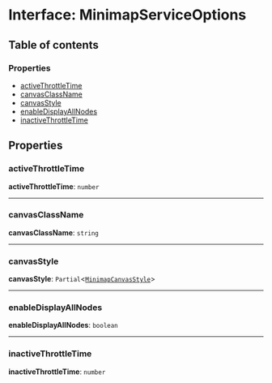 # Interface: MinimapServiceOptions

## Table of contents

### Properties

* [activeThrottleTime](/auto-docs/minimap-plugin/interfaces/MinimapServiceOptions.md#activethrottletime)
* [canvasClassName](/auto-docs/minimap-plugin/interfaces/MinimapServiceOptions.md#canvasclassname)
* [canvasStyle](/auto-docs/minimap-plugin/interfaces/MinimapServiceOptions.md#canvasstyle)
* [enableDisplayAllNodes](/auto-docs/minimap-plugin/interfaces/MinimapServiceOptions.md#enabledisplayallnodes)
* [inactiveThrottleTime](/auto-docs/minimap-plugin/interfaces/MinimapServiceOptions.md#inactivethrottletime)

## Properties

### activeThrottleTime

**activeThrottleTime**: `number`

***

### canvasClassName

**canvasClassName**: `string`

***

### canvasStyle

**canvasStyle**: `Partial`<[`MinimapCanvasStyle`](/auto-docs/minimap-plugin/interfaces/MinimapCanvasStyle.md)>

***

### enableDisplayAllNodes

**enableDisplayAllNodes**: `boolean`

***

### inactiveThrottleTime

**inactiveThrottleTime**: `number`
